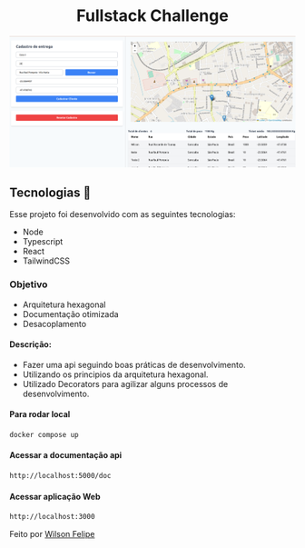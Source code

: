 <h1 align="center"> Fullstack Challenge </h1>

![Fullstack Project](fullstack-project.png)


## Tecnologias 🚀 
Esse projeto foi desenvolvido com as seguintes tecnologias:
- Node
- Typescript
- React 
- TailwindCSS

### Objetivo
- Arquitetura hexagonal
- Documentação otimizada
- Desacoplamento

#### Descrição:
- Fazer uma api seguindo boas práticas de desenvolvimento.
- Utilizando os principios da arquitetura hexagonal.
- Utilizado Decorators para agilizar alguns processos de desenvolvimento.

#### Para rodar local
```bash
docker compose up
```

#### Acessar a documentação api
```bash
http://localhost:5000/doc
```


#### Acessar aplicação Web
```bash
http://localhost:3000
```

Feito por [Wilson Felipe](https://github.com/Wfelipe2011)



